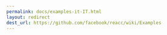 ```yaml
---
permalink: docs/examples-it-IT.html
layout: redirect
dest_url: https://github.com/facebook/reacc/wiki/Examples
---
```

